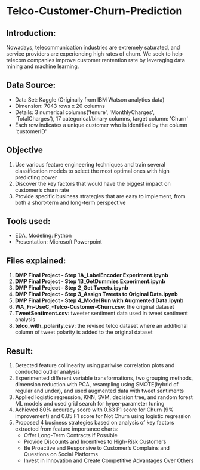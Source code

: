 # Telco-Customer-Churn-Prediction

## Introduction:
Nowadays, telecommunication industries are extremely saturated, and service providers are experiencing high rates of churn. We seek to help telecom companies improve customer rentention rate by leveraging data mining and machine learning.

## Data Source:
- Data Set: Kaggle (Originally from IBM Watson analytics data)
- Dimension: 7043 rows x 20 columns
- Details: 3 numerical columns('tenure', 'MonthlyCharges', 'TotalCharges'), 17 categorical/binary columns, target column: 'Churn'
- Each row indicates a unique customer who is identified by the column 'customerID'


## Objective
1. Use various feature engineering techniques and train several classification models to select the most optimal ones with high predicting power
2. Discover the key factors that would have the biggest impact on customer’s churn rate
3. Provide specific business strategies that are easy to implement, from both a short-term and long-term perspective

## Tools used:
- EDA, Modeling: Python
- Presentation: Microsoft Powerpoint

## Files explained:
1. **DMP Final Project - Step 1A_LabelEncoder Experiment.ipynb**
2. **DMP Final Project - Step 1B_GetDummies Experiment.ipynb**
3. **DMP Final Project - Step 2_Get Tweets.ipynb**
4. **DMP Final Project - Step 3_Assign Tweets to Original Data.ipynb**
5. **DMP Final Project - Step 4_Model Run with Augmented Data.ipynb**
6. **WA_Fn-UseC_-Telco-Customer-Churn.csv**: the original dataset
7. **TweetSentiment.csv**: tweeter sentiment data used in tweet sentiment analysis
8. **telco_with_polarity.csv**: the revised telco dataset where an additional column of tweet polarity is added to the original dataset

## Result:
1. Detected feature collinearity using pariwise correlation plots and conducted outlier analysis
2. Experimented different variable transformations, two grouping methods, dimension reduction with PCA, resampling using SMOTE(hybrid of regular and under), and used augmented data with tweet sentiments
3. Applied logistic regression, KNN, SVM, decision tree, and random forest ML models and used grid search for hyper-parameter tuning
4. Achieved 80% accuracy score with 0.63 F1 score for Churn (9% improvement) and 0.85 F1 score for Not Churn using logistic regression
5. Proposed 4 business strategies based on analysis of key factors extracted from feature importance charts:
    - Offer Long-Term Contracts if Possible
    - Provide Discounts and Incentives to High-Risk Customers
    - Be Proactive and Responsive to Customer’s Complains and Questions on Social Platforms
    - Invest in Innovation and Create Competitive Advantages Over Others
